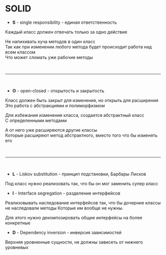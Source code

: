 # SOLID

* **S** - single responsibility - единая ответственность

Каждый класс должен отвечать только за одно действие

Не напихивать куча методов в один класс  
Так как при изменении любого метода будет происходит работа над всем классом  
Что может сломать уже рабочие методы  

<br>

___

<br>

* **O** - open-closed - открытость и закрытость 

Класс должен быть закрыт для изменения, но открыть для расширения  
Это работа с абстракциями и полиморфизмом

Для избежания изменения класса, создается абстрактный класс  
С определенными методами

А от него уже расширяются другие классы  
Которые расширяют метод абстрактного, вместо того что бы изменять его

<br>

___

<br>

* **L** - Liskov substitution - принцип подстановки, Барбары Лисков
 
Под класс нужно реализовать так, что бы он мог заменить супер класс 

* **I** - Interface segregation - разделение интерфейсов

Реализовывать наследование интерфейсов так, что бы дочерние классы не наследовали методы
Которые им вообще не нужны. 

Для этого нужно декомпозировать общие интерфейсы на более конкретные 

* **D** - Dependency inversion - инверсия зависимостей

Верхняя уровненные сущности, не должны зависеть от нижнего уровневых
